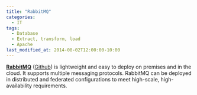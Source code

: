 ```yaml
---
title: "RabbitMQ"
categories:
  - IT
tags:
  - Database
  - Extract, transform, load
  - Apache
last_modified_at: 2014-08-02T12:00:00-10:00
---
```


**[RabbitMQ](https://www.rabbitmq.com/)** ([Github](https://github.com/rabbitmq)) is lightweight and easy to deploy on premises and in the cloud. It supports multiple messaging protocols. RabbitMQ can be deployed in distributed and federated configurations to meet high-scale, high-availability requirements. 

